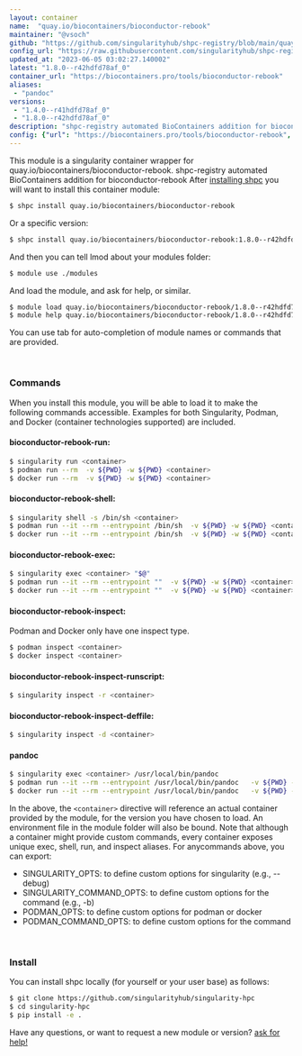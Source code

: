 ```yaml
---
layout: container
name:  "quay.io/biocontainers/bioconductor-rebook"
maintainer: "@vsoch"
github: "https://github.com/singularityhub/shpc-registry/blob/main/quay.io/biocontainers/bioconductor-rebook/container.yaml"
config_url: "https://raw.githubusercontent.com/singularityhub/shpc-registry/main/quay.io/biocontainers/bioconductor-rebook/container.yaml"
updated_at: "2023-06-05 03:02:27.140002"
latest: "1.8.0--r42hdfd78af_0"
container_url: "https://biocontainers.pro/tools/bioconductor-rebook"
aliases:
 - "pandoc"
versions:
 - "1.4.0--r41hdfd78af_0"
 - "1.8.0--r42hdfd78af_0"
description: "shpc-registry automated BioContainers addition for bioconductor-rebook"
config: {"url": "https://biocontainers.pro/tools/bioconductor-rebook", "maintainer": "@vsoch", "description": "shpc-registry automated BioContainers addition for bioconductor-rebook", "latest": {"1.8.0--r42hdfd78af_0": "sha256:cbc56757ae4e8b2268c465f7d22a9212de1bb09378fc6f9cbe3723e3f6afcd93"}, "tags": {"1.4.0--r41hdfd78af_0": "sha256:b6fb733b61f4d0fef3dd9656de6e820ed0b395236ab2d140f37b575b71f071fb", "1.8.0--r42hdfd78af_0": "sha256:cbc56757ae4e8b2268c465f7d22a9212de1bb09378fc6f9cbe3723e3f6afcd93"}, "docker": "quay.io/biocontainers/bioconductor-rebook", "aliases": {"pandoc": "/usr/local/bin/pandoc"}}
---
```


This module is a singularity container wrapper for quay.io/biocontainers/bioconductor-rebook.
shpc-registry automated BioContainers addition for bioconductor-rebook
After [installing shpc](#install) you will want to install this container module:


```bash
$ shpc install quay.io/biocontainers/bioconductor-rebook
```

Or a specific version:

```bash
$ shpc install quay.io/biocontainers/bioconductor-rebook:1.8.0--r42hdfd78af_0
```

And then you can tell lmod about your modules folder:

```bash
$ module use ./modules
```

And load the module, and ask for help, or similar.

```bash
$ module load quay.io/biocontainers/bioconductor-rebook/1.8.0--r42hdfd78af_0
$ module help quay.io/biocontainers/bioconductor-rebook/1.8.0--r42hdfd78af_0
```

You can use tab for auto-completion of module names or commands that are provided.

<br>

### Commands

When you install this module, you will be able to load it to make the following commands accessible.
Examples for both Singularity, Podman, and Docker (container technologies supported) are included.

#### bioconductor-rebook-run:

```bash
$ singularity run <container>
$ podman run --rm  -v ${PWD} -w ${PWD} <container>
$ docker run --rm  -v ${PWD} -w ${PWD} <container>
```

#### bioconductor-rebook-shell:

```bash
$ singularity shell -s /bin/sh <container>
$ podman run --it --rm --entrypoint /bin/sh  -v ${PWD} -w ${PWD} <container>
$ docker run --it --rm --entrypoint /bin/sh  -v ${PWD} -w ${PWD} <container>
```

#### bioconductor-rebook-exec:

```bash
$ singularity exec <container> "$@"
$ podman run --it --rm --entrypoint ""  -v ${PWD} -w ${PWD} <container> "$@"
$ docker run --it --rm --entrypoint ""  -v ${PWD} -w ${PWD} <container> "$@"
```

#### bioconductor-rebook-inspect:

Podman and Docker only have one inspect type.

```bash
$ podman inspect <container>
$ docker inspect <container>
```

#### bioconductor-rebook-inspect-runscript:

```bash
$ singularity inspect -r <container>
```

#### bioconductor-rebook-inspect-deffile:

```bash
$ singularity inspect -d <container>
```


#### pandoc

```bash
$ singularity exec <container> /usr/local/bin/pandoc
$ podman run --it --rm --entrypoint /usr/local/bin/pandoc   -v ${PWD} -w ${PWD} <container> -c " $@"
$ docker run --it --rm --entrypoint /usr/local/bin/pandoc   -v ${PWD} -w ${PWD} <container> -c " $@"
```



In the above, the `<container>` directive will reference an actual container provided
by the module, for the version you have chosen to load. An environment file in the
module folder will also be bound. Note that although a container
might provide custom commands, every container exposes unique exec, shell, run, and
inspect aliases. For anycommands above, you can export:

 - SINGULARITY_OPTS: to define custom options for singularity (e.g., --debug)
 - SINGULARITY_COMMAND_OPTS: to define custom options for the command (e.g., -b)
 - PODMAN_OPTS: to define custom options for podman or docker
 - PODMAN_COMMAND_OPTS: to define custom options for the command

<br>

### Install

You can install shpc locally (for yourself or your user base) as follows:

```bash
$ git clone https://github.com/singularityhub/singularity-hpc
$ cd singularity-hpc
$ pip install -e .
```

Have any questions, or want to request a new module or version? [ask for help!](https://github.com/singularityhub/singularity-hpc/issues)